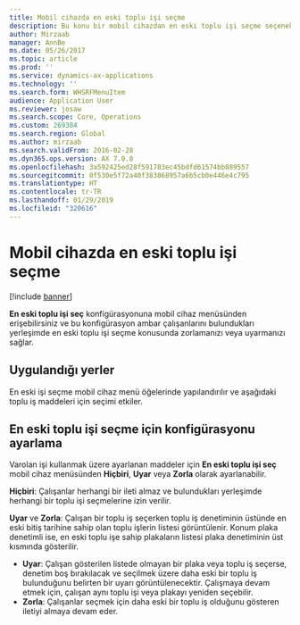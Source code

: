 ```yaml
---
title: Mobil cihazda en eski toplu işi seçme
description: Bu konu bir mobil cihazdan en eski toplu işi seçme seçeneklerinin nasıl ayarlanacağını ve uygulanacağını açıklamaktadır.
author: Mirzaab
manager: AnnBe
ms.date: 05/26/2017
ms.topic: article
ms.prod: ''
ms.service: dynamics-ax-applications
ms.technology: ''
ms.search.form: WHSRFMenuItem
audience: Application User
ms.reviewer: josaw
ms.search.scope: Core, Operations
ms.custom: 269384
ms.search.region: Global
ms.author: mirzaab
ms.search.validFrom: 2016-02-28
ms.dyn365.ops.version: AX 7.0.0
ms.openlocfilehash: 3a592425ed28f591783ec45bdfd61574bb889557
ms.sourcegitcommit: 0f530e5f72a40f383868957a6b5cb0e446e4c795
ms.translationtype: HT
ms.contentlocale: tr-TR
ms.lasthandoff: 01/29/2019
ms.locfileid: "320616"
---
```

# <a name="pick-oldest-batch-on-a-mobile-device"></a>Mobil cihazda en eski toplu işi seçme

[!include [banner](../includes/banner.md)]

**En eski toplu işi seç** konfigürasyonuna mobil cihaz menüsünden erişebilirsiniz ve bu konfigürasyon ambar çalışanlarını bulundukları yerleşimde en eski toplu işi seçme konusunda zorlamanızı veya uyarmanızı sağlar.  

## <a name="where-it-applies"></a>Uygulandığı yerler
En eski işi seçme mobil cihaz menü öğelerinde yapılandırılır ve aşağıdaki toplu iş maddeleri için seçimi etkiler.

## <a name="how-to-set-up-the-configuration-for-pick-oldest-batch"></a>En eski toplu işi seçme için konfigürasyonu ayarlama 
Varolan işi kullanmak üzere ayarlanan maddeler için **En eski toplu işi seç** mobil cihaz menüsünden **Hiçbiri**, **Uyar** veya **Zorla** olarak ayarlanabilir.

**Hiçbiri**: Çalışanlar herhangi bir ileti almaz ve bulundukları yerleşimde herhangi bir toplu işi seçmelerine izin verilir.

**Uyar** ve **Zorla**: Çalışan bir toplu iş seçerken toplu iş denetiminin üstünde en eski bitiş tarihine sahip olan toplu işlerin listesi görüntülenir. Konum plaka denetimli ise, en eski toplu işe sahip plakaların listesi plaka denetiminin üst kısmında gösterilir. 
-   **Uyar**: Çalışan gösterilen listede olmayan bir plaka veya toplu iş seçerse, denetim boş bırakılacak ve seçilmek üzere daha eski bir toplu iş bulunduğunu belirten bir uyarı görüntülenecektir. Çalışmaya devam etmek için, çalışan aynı toplu işi veya plakayı yeniden seçebilir.  
-   **Zorla**: Çalışanlar seçmek için daha eski bir toplu iş olduğunu gösteren iletiyi almaya devam eder.
